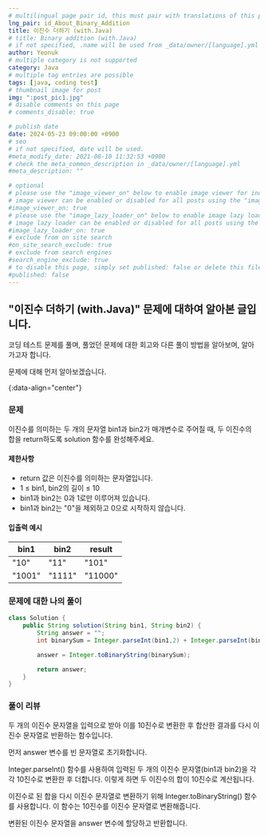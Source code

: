 ```yaml
---
# multilingual page pair id, this must pair with translations of this page. (This name must be unique)
lng_pair: id_About_Binary_Addition
title: 이진수 더하기 (with.Java)
# title: Binary addition (with.Java)
# if not specified, .name will be used from _data/owner/[language].yml
author: Yeonuk
# multiple category is not supported
category: Java
# multiple tag entries are possible
tags: [java, coding test]
# thumbnail image for post
img: ":post_pic1.jpg"
# disable comments on this page
# comments_disable: true

# publish date
date: 2024-05-23 09:00:00 +0900
# seo
# if not specified, date will be used.
#meta_modify_date: 2021-08-10 11:32:53 +0900
# check the meta_common_description in _data/owner/[language].yml
#meta_description: ""

# optional
# please use the "image_viewer_on" below to enable image viewer for individual pages or posts (_posts/ or [language]/_posts folders).
# image viewer can be enabled or disabled for all posts using the "image_viewer_posts: true" setting in _data/conf/main.yml.
#image_viewer_on: true
# please use the "image_lazy_loader_on" below to enable image lazy loader for individual pages or posts (_posts/ or [language]/_posts folders).
# image lazy loader can be enabled or disabled for all posts using the "image_lazy_loader_posts: true" setting in _data/conf/main.yml.
#image_lazy_loader_on: true
# exclude from on site search
#on_site_search_exclude: true
# exclude from search engines
#search_engine_exclude: true
# to disable this page, simply set published: false or delete this file
#published: false
---
```


<!-- outline-start -->

## "이진수 더하기 (with.Java)" 문제에 대하여 알아본 글입니다.

코딩 테스트 문제를 풀며, 풀었던 문제에 대한 회고와 다른 풀이 방법을 알아보며, 알아가고자 합니다.

문제에 대해 먼저 알아보겠습니다.

{:data-align="center"}

<!-- outline-end -->

### 문제

이진수를 의미하는 두 개의 문자열 bin1과 bin2가 매개변수로 주어질 때, 두 이진수의 합을 return하도록 solution 함수를 완성해주세요.

#### 제한사항

- return 값은 이진수를 의미하는 문자열입니다.
- 1 ≤ bin1, bin2의 길이 ≤ 10
- bin1과 bin2는 0과 1로만 이루어져 있습니다.
- bin1과 bin2는 "0"을 제외하고 0으로 시작하지 않습니다.

#### 입출력 예시

<!--
| lines                     | result |
| ------------------------- | ------ |
| [[0, 1], [2, 5], [3, 9]]  | 2      |
| [[-1, 1], [1, 3], [3, 9]] | 0      |
| [[0, 5], [3, 9], [1, 10]] | 8      | -->

| bin1   | bin2   | result  |
| ------ | ------ | ------- |
| "10"   | "11"   | "101"   |
| "1001" | "1111" | "11000" |

### 문제에 대한 나의 풀이

```java
class Solution {
    public String solution(String bin1, String bin2) {
        String answer = "";
        int binarySum = Integer.parseInt(bin1,2) + Integer.parseInt(bin2,2);

        answer = Integer.toBinaryString(binarySum);

        return answer;
    }
}
```

### 풀이 리뷰

두 개의 이진수 문자열을 입력으로 받아 이를 10진수로 변환한 후 합산한 결과를 다시 이진수 문자열로 반환하는 함수입니다.

먼저 answer 변수를 빈 문자열로 초기화합니다.

Integer.parseInt() 함수를 사용하여 입력된 두 개의 이진수 문자열(bin1과 bin2)을 각각 10진수로 변환한 후 더합니다. 이렇게 하면 두 이진수의 합이 10진수로 계산됩니다.

이진수로 된 합을 다시 이진수 문자열로 변환하기 위해 Integer.toBinaryString() 함수를 사용합니다. 이 함수는 10진수를 이진수 문자열로 변환해줍니다.

변환된 이진수 문자열을 answer 변수에 할당하고 반환합니다.
